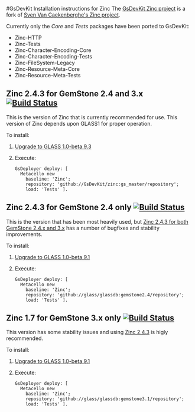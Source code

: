 #GsDevKit Installation instructions for Zinc
The [GsDevKit Zinc project][3] is a fork of [Sven Van Caekenberghe's Zinc project][4]. 

Currently only the *Core* and *Tests* packages have been ported to GsDevKit:
* Zinc-HTTP
* Zinc-Tests
* Zinc-Character-Encoding-Core
* Zinc-Character-Encoding-Tests
* Zinc-FileSystem-Legacy
* Zinc-Resource-Meta-Core
* Zinc-Resource-Meta-Tests

## Zinc 2.4.3 for GemStone 2.4 and 3.x [![Build Status](https://travis-ci.org/GsDevKit/zinc.png?branch=gs_master)](https://travis-ci.org/gs_master/zinc)
This is the version of Zinc that is currently recommended for use. 
This version of Zinc depends upon GLASS1 for proper operation.

To install:

1. [Upgrade to GLASS 1.0-beta.9.3][1]
2. Execute:

   ```Smalltalk
   GsDeployer deploy: [
     Metacello new
       baseline: 'Zinc';
       repository: 'github://GsDevKit/zinc:gs_master/repository';
       load: 'Tests' ].
   ```

## Zinc 2.4.3 for GemStone 2.4 only [![Build Status](https://travis-ci.org/GsDevKit/zinc.png?branch=gemstone2.4)](https://travis-ci.org/glassdb/zinc)
This is the version that has been most heavily used, but 
[Zinc 2.4.3 for both GemStone 2.4.x and 3.x][5] has a number of bugfixes and stability 
improvements.

To install:

1. [Upgrade to GLASS 1.0-beta.9.1][2]
2. Execute:

   ```Smalltalk
   GsDeployer deploy: [
     Metacello new
       baseline: 'Zinc';
       repository: 'github://glass/glassdb:gemstone2.4/repository';
       load: 'Tests' ].
   ```

## Zinc 1.7 for GemStone 3.x only [![Build Status](https://travis-ci.org/GsDevKit/zinc.png?branch=gemstone3.1)](https://travis-ci.org/glassdb/zinc)
This version has some stability issues and using [Zinc 2.4.3][5] is higly recommended.

To install:

1. [Upgrade to GLASS 1.0-beta.9.1][2]
2. Execute:

   ```Smalltalk
   GsDeployer deploy: [
     Metacello new
       baseline: 'Zinc';
       repository: 'github://glass/glassdb:gemstone3.1/repository';
       load: 'Tests' ].
   ```

[1]: ../glass/upgradeTo1.0-beta9.3.md
[2]: ../glass/upgradeTo1.0-beta9.1.md
[3]: https://github.com/GsDevKit/zinc
[4]: https://github.com/svenvc/zinc
[5]: #zinc-243-for-gemstone-24-and-3x
